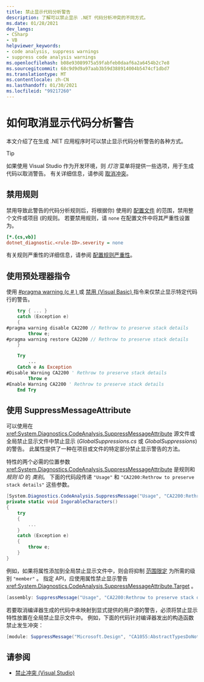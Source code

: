 ```yaml
---
title: 禁止显示代码分析警告
description: 了解可以禁止显示 .NET 代码分析冲突的不同方式。
ms.date: 01/28/2021
dev_langs:
- CSharp
- VB
helpviewer_keywords:
- code analysis, suppress warnings
- suppress code analysis warnings
ms.openlocfilehash: b08e93089975a59fabfeb0daaf6a2a6454b2c7e8
ms.sourcegitcommit: 68c9d9d9a97aab3b59d388914004b5474cf1dbd7
ms.translationtype: MT
ms.contentlocale: zh-CN
ms.lasthandoff: 01/30/2021
ms.locfileid: "99217260"
---
```

# <a name="how-to-suppress-code-analysis-warnings"></a>如何取消显示代码分析警告

本文介绍了在生成 .NET 应用程序时可以禁止显示代码分析警告的各种方式。

> [!TIP]
> 如果使用 Visual Studio 作为开发环境，则 *灯泡* 菜单将提供一些选项，用于生成代码以取消警告。 有关详细信息，请参阅 [取消冲突](/visualstudio/code-quality/use-roslyn-analyzers?#suppress-violations)。

## <a name="disable-the-rule"></a>禁用规则

禁用导致此警告的代码分析规则后，将根据你) 使用的 [配置文件](configuration-files.md) 的范围，禁用整个文件或项目 (的规则。 若要禁用规则，请 `none` 在配置文件中将其严重性设置为。

```ini
[*.{cs,vb}]
dotnet_diagnostic.<rule-ID>.severity = none
```

有关规则严重性的详细信息，请参阅 [配置规则严重性](~/docs/fundamentals/code-analysis/configuration-options.md#severity-level)。

## <a name="use-a-preprocessor-directive"></a>使用预处理器指令

使用 [#pragma warning (c # ) ](../../csharp/language-reference/preprocessor-directives/preprocessor-pragma-warning.md) 或 [禁用 (Visual Basic) ](../../visual-basic/language-reference/directives/disable-enable.md) 指令来仅禁止显示特定代码行的警告。

```csharp
    try { ... }
    catch (Exception e)
    {
#pragma warning disable CA2200 // Rethrow to preserve stack details
        throw e;
#pragma warning restore CA2200 // Rethrow to preserve stack details
    }
```

```vb
    Try
        ...
    Catch e As Exception
#Disable Warning CA2200 ' Rethrow to preserve stack details
        Throw e
#Enable Warning CA2200 ' Rethrow to preserve stack details
    End Try
```

## <a name="use-the-suppressmessageattribute"></a>使用 SuppressMessageAttribute

可以使用在 <xref:System.Diagnostics.CodeAnalysis.SuppressMessageAttribute> 源文件或全局禁止显示文件中禁止显示 (*GlobalSuppressions.cs* 或 *GlobalSuppressions*) 的警告。 此属性提供了一种在项目或文件的特定部分禁止显示警告的方法。

特性的两个必需的位置参数 <xref:System.Diagnostics.CodeAnalysis.SuppressMessageAttribute> 是规则和 *规则 ID* 的 *类别*。 下面的代码段传递 `"Usage"` 和 `"CA2200:Rethrow to preserve stack details"` 这些参数。

```csharp
[System.Diagnostics.CodeAnalysis.SuppressMessage("Usage", "CA2200:Rethrow to preserve stack details", Justification = "Not production code.")]
private static void IngorableCharacters()
{
    try
    {
        ...
    }
    catch (Exception e)
    {
        throw e;
    }
}
```

例如，如果将属性添加到全局禁止显示文件中，则会将抑制 [范围限定](xref:System.Diagnostics.CodeAnalysis.SuppressMessageAttribute.Scope) 为所需的级别 `"member"` 。 指定 API，应使用属性禁止显示警告 <xref:System.Diagnostics.CodeAnalysis.SuppressMessageAttribute.Target> 。

```csharp
[assembly: SuppressMessage("Usage", "CA2200:Rethrow to preserve stack details", Justification = "Not production code.", Scope = "member", Target = "~M:MyApp.Program.IngorableCharacters")]
```

若要取消编译器生成的代码中未映射到显式提供的用户源的警告，必须将禁止显示特性放置在全局禁止显示文件中。 例如，下面的代码针对编译器发出的构造函数禁止发生冲突：

```csharp
[module: SuppressMessage("Microsoft.Design", "CA1055:AbstractTypesDoNotHavePublicConstructors", Scope="member", Target="MyTools.Type..ctor()")]
```

## <a name="see-also"></a>请参阅

- [禁止冲突 (Visual Studio) ](/visualstudio/code-quality/use-roslyn-analyzers?#suppress-violations)
